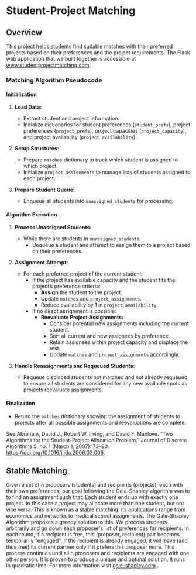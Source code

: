 # Student-Project Matching

## Overview

This project helps students find suitable matches with their preferred projects based on their preferences and the project requirements. The Flask web application that we built together is accessible at www.studentprojectmatching.com.

### Matching Algorithm Pseudocode

#### Initialization
1. **Load Data:**
   - Extract student and project information.
   - Initialize dictionaries for student preferences (`student_prefs`), project preferences (`project_prefs`), project capacities (`project_capacity`), and project availability (`project_availability`).

2. **Setup Structures:**
   - Prepare `matches` dictionary to track which student is assigned to which project.
   - Initialize `project_assignments` to manage lists of students assigned to each project.

3. **Prepare Student Queue:**
   - Enqueue all students into `unassigned_students` for processing.

#### Algorithm Execution
1. **Process Unassigned Students:**
   - While there are students in `unassigned_students`:
     - Dequeue a student and attempt to assign them to a project based on their preferences.

2. **Assignment Attempt:**
   - For each preferred project of the current student:
     - If the project has available capacity and the student fits the project’s preference criteria:
       - **Assign** the student to the project.
       - Update `matches` and `project_assignments`.
       - Reduce availability by 1 in `project_availability`.
     - If no direct assignment is possible:
       - **Reevaluate Project Assignments:**
         - Consider potential new assignments including the current student.
         - Sort all current and new assignees by preference.
         - Retain assignees within project capacity and displace the rest.
         - Update `matches` and `project_assignments` accordingly.

3. **Handle Reassignments and Requeued Students:**
   - Requeue displaced students not matched and not already requeued to ensure all students are considered for any new available spots as projects reevaluate assignments.

#### Finalization
- Return the `matches` dictionary showing the assignment of students to projects after all possible assignments and reevaluations are complete.

See Abraham, David J., Robert W. Irving, and David F. Manlove. “Two Algorithms for the Student-Project Allocation Problem.” Journal of Discrete Algorithms 5, no. 1 (March 1, 2007): 73–90. https://doi.org/10.1016/j.jda.2006.03.006.


## Stable Matching

Given a set of n proposers (students) and recipients (projects), each with their own preferences, our goal following the Gale-Shapley algorithm was to to find an assignment such that: Each student ends up with exactly one project. In this case a project may allocate more than one student, but not vice versa. This is known as a stable matching. Its applications range from economics and networks to medical school assignments. The Gale-Shapley Algorithm proposes a greedy solution to this. We process students arbitrarily and go down each proposer's list of preferences for recipients. In each round, if a recipient is free, this (proposer, recipient) pair becomes temporarily "engaged". If the recipient is already engaged, it will leave (and thus free) its current partner only if it prefers this proposer more. This process continues until all n proposers and recipients are engaged with one other person. It is proven to produce a unique and optimal solution. It runs in quadratic time. For more information visit [gale-shapley.com](gale-shapley.com) .

